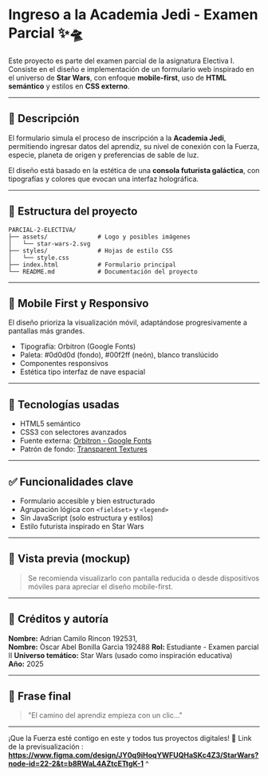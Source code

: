 # Ingreso a la Academia Jedi - Examen Parcial ✨🛸

Este proyecto es parte del examen parcial de la asignatura Electiva I. Consiste en el diseño e implementación de un formulario web inspirado en el universo de **Star Wars**, con enfoque **mobile-first**, uso de **HTML semántico** y estilos en **CSS externo**.

---

## 🚀 Descripción

El formulario simula el proceso de inscripción a la **Academia Jedi**, permitiendo ingresar datos del aprendiz, su nivel de conexión con la Fuerza, especie, planeta de origen y preferencias de sable de luz. 

El diseño está basado en la estética de una **consola futurista galáctica**, con tipografías y colores que evocan una interfaz holográfica.

---

## 📁 Estructura del proyecto

```
PARCIAL-2-ELECTIVA/
├── assets/              # Logo y posibles imágenes
│   └── star-wars-2.svg
├── styles/              # Hojas de estilo CSS
│   └── style.css
├── index.html           # Formulario principal
└── README.md            # Documentación del proyecto
```

---

## 📱 Mobile First y Responsivo

El diseño prioriza la visualización móvil, adaptándose progresivamente a pantallas más grandes. 

- Tipografía: Orbitron (Google Fonts)
- Paleta: #0d0d0d (fondo), #00f2ff (neón), blanco translúcido
- Componentes responsivos
- Estética tipo interfaz de nave espacial

---

## 🧩 Tecnologías usadas

- HTML5 semántico
- CSS3 con selectores avanzados
- Fuente externa: [Orbitron - Google Fonts](https://fonts.google.com/specimen/Orbitron)
- Patrón de fondo: [Transparent Textures](https://www.transparenttextures.com/)

---

## ✅ Funcionalidades clave

- Formulario accesible y bien estructurado
- Agrupación lógica con `<fieldset>` y `<legend>`
- Sin JavaScript (solo estructura y estilos)
- Estilo futurista inspirado en Star Wars

---

## 🧪 Vista previa (mockup)

> Se recomienda visualizarlo con pantalla reducida o desde dispositivos móviles para apreciar el diseño mobile-first.

---

## 📝 Créditos y autoría

**Nombre:** Adrian Camilo Rincon 192531,   
**Nombre:** Òscar Abel Bonilla Garcìa 192488
**Rol:** Estudiante - Examen parcial II
**Universo temático:** Star Wars (usado como inspiración educativa)  
**Año:** 2025

---

## 📌 Frase final

> "El camino del aprendiz empieza con un clic…"

---

¡Que la Fuerza esté contigo en este y todos tus proyectos digitales! 🌌
Link de la previsualización : **https://www.figma.com/design/JY0q9iHoqYWFUQHaSKc4Z3/StarWars?node-id=22-2&t=b8RWaL4AZtcETtgK-1**
^
